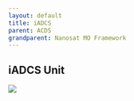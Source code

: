 ```yaml
---
layout: default
title: iADCS
parent: ACDS
grandparent: Nanosat MO Framework
---
```


## iADCS Unit

![](iadcs.png)